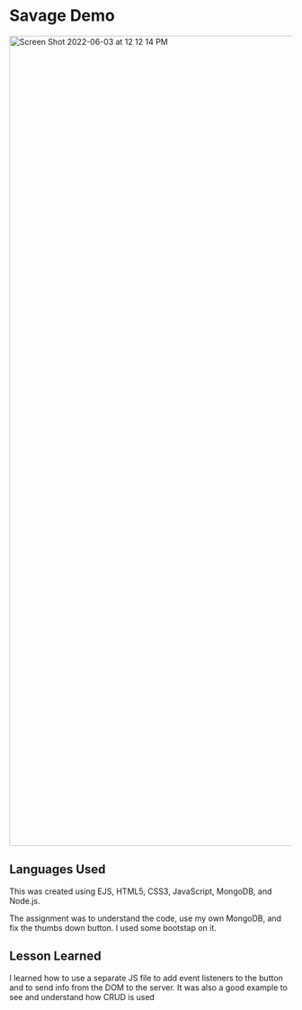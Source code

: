 # Savage Demo


<img width="1440" alt="Screen Shot 2022-06-03 at 12 12 14 PM" src="https://user-images.githubusercontent.com/102538779/172087768-80731c03-afdc-40eb-92a9-6c2b898c186c.png">

## Languages Used

This was created using EJS, HTML5, CSS3, JavaScript, MongoDB, and Node.js.

The assignment was to understand the code, use my own MongoDB, and fix the thumbs down button. I used some bootstap on it.

## Lesson Learned

I learned how to use a separate JS file to add event listeners to the button and to send info from the DOM to the server. It was also a good example to see and understand how CRUD is used
